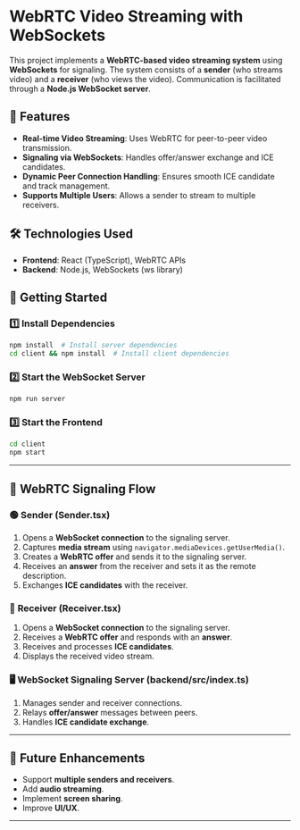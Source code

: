# WebRTC Video Streaming with WebSockets

This project implements a **WebRTC-based video streaming system** using **WebSockets** for signaling. The system consists of a **sender** (who streams video) and a **receiver** (who views the video). Communication is facilitated through a **Node.js WebSocket server**.

## 📌 Features
- **Real-time Video Streaming**: Uses WebRTC for peer-to-peer video transmission.
- **Signaling via WebSockets**: Handles offer/answer exchange and ICE candidates.
- **Dynamic Peer Connection Handling**: Ensures smooth ICE candidate and track management.
- **Supports Multiple Users**: Allows a sender to stream to multiple receivers.

## 🛠️ Technologies Used
- **Frontend**: React (TypeScript), WebRTC APIs
- **Backend**: Node.js, WebSockets (ws library)

## 🚀 Getting Started
### 1️⃣ Install Dependencies
```sh
npm install  # Install server dependencies
cd client && npm install  # Install client dependencies
```

### 2️⃣ Start the WebSocket Server
```sh
npm run server
```

### 3️⃣ Start the Frontend
```sh
cd client
npm start
```

---

## 📡 WebRTC Signaling Flow
### 🟢 **Sender (Sender.tsx)**
1. Opens a **WebSocket connection** to the signaling server.
2. Captures **media stream** using `navigator.mediaDevices.getUserMedia()`.
3. Creates a **WebRTC offer** and sends it to the signaling server.
4. Receives an **answer** from the receiver and sets it as the remote description.
5. Exchanges **ICE candidates** with the receiver.

### 🔵 **Receiver (Receiver.tsx)**
1. Opens a **WebSocket connection** to the signaling server.
2. Receives a **WebRTC offer** and responds with an **answer**.
3. Receives and processes **ICE candidates**.
4. Displays the received video stream.

### 🖥 **WebSocket Signaling Server (backend/src/index.ts)**
1. Manages sender and receiver connections.
2. Relays **offer/answer** messages between peers.
3. Handles **ICE candidate exchange**.

---
## 🎯 Future Enhancements
- Support **multiple senders and receivers**.
- Add **audio streaming**.
- Implement **screen sharing**.
- Improve **UI/UX**.

---


